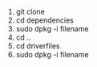 1. git clone 
2. cd dependencies
3. sudo dpkg -i filename
4. cd ..
5. cd driverfiles
6. sudo dpkg -i filename
